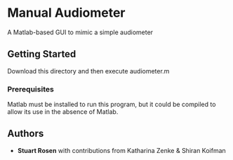 # Manual Audiometer 

A Matlab-based GUI to mimic a simple audiometer


## Getting Started

Download this directory and then execute audiometer.m

### Prerequisites

Matlab must be installed to run this program, but it could be compiled to allow its use in the absence of Matlab.

## Authors
* **Stuart Rosen** with contributions from Katharina Zenke & Shiran Koifman
